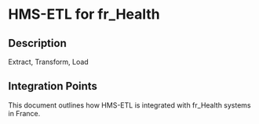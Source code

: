 # HMS-ETL for fr_Health

## Description

Extract, Transform, Load

## Integration Points

This document outlines how HMS-ETL is integrated with fr_Health systems in France.
